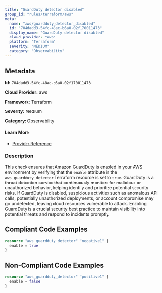 ```yaml
---
title: "GuardDuty detector disabled"
group_id: "rules/terraform/aws"
meta:
  name: "aws/guardduty_detector_disabled"
  id: "704dadd3-54fc-48ac-b6a0-02f170011473"
  display_name: "GuardDuty detector disabled"
  cloud_provider: "aws"
  platform: "Terraform"
  severity: "MEDIUM"
  category: "Observability"
---
```

## Metadata

**Id:** `704dadd3-54fc-48ac-b6a0-02f170011473`

**Cloud Provider:** aws

**Framework:** Terraform

**Severity:** Medium

**Category:** Observability

#### Learn More

 - [Provider Reference](https://registry.terraform.io/providers/hashicorp/aws/latest/docs/resources/guardduty_detector#example-usage)

### Description

 This check ensures that Amazon GuardDuty is enabled in your AWS environment by verifying that the `enable` attribute in the `aws_guardduty_detector` Terraform resource is set to `true`. GuardDuty is a threat detection service that continuously monitors for malicious or unauthorized behavior, helping identify and prioritize potential security risks. If GuardDuty is disabled, suspicious activities such as anomalous API calls, potentially unauthorized deployments, or account compromise may go undetected, leaving cloud resources vulnerable to attack. Enabling GuardDuty is a crucial security best practice to maintain visibility into potential threats and respond to incidents promptly.


## Compliant Code Examples
```terraform
resource "aws_guardduty_detector" "negative1" {
  enable = true
}

```
## Non-Compliant Code Examples
```terraform
resource "aws_guardduty_detector" "positive1" {
  enable = false
}


```